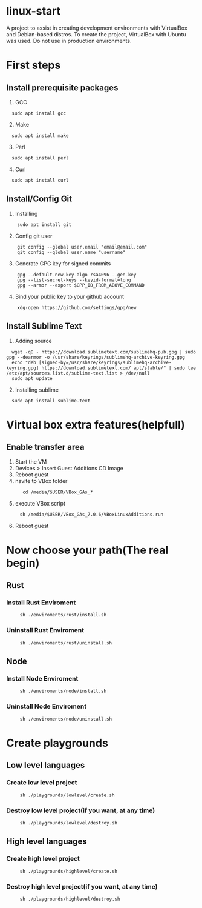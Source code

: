 # linux-start
A project to assist in creating development environments with VirtualBox and Debian-based distros. To create the project, VirtualBox with Ubuntu was used. Do not use in production environments.

# First steps
## Install prerequisite packages
  1. GCC 
```
  sudo apt install gcc
```
  2. Make
```
  sudo apt install make
```
  3. Perl
```
  sudo apt install perl
```
  4. Curl
```
  sudo apt install curl
```

## Install/Config Git
  1. Installing 
```
    sudo apt install git
```
  2. Config git user 
```
    git config --global user.email "email@email.com"
    git config --global user.name "username"
```
  3. Generate GPG key for signed commits
```
    gpg --default-new-key-algo rsa4096 --gen-key
    gpg --list-secret-keys --keyid-format=long
    gpg --armor --export $GPP_ID_FROM_ABOVE_COMMAND
```
  4. Bind your public key to your github account
```
    xdg-open https://github.com/settings/gpg/new
```

## Install Sublime Text
  1. Adding source 
```
  wget -qO - https://download.sublimetext.com/sublimehq-pub.gpg | sudo gpg --dearmor -o /usr/share/keyrings/sublimehq-archive-keyring.gpg
  echo "deb [signed-by=/usr/share/keyrings/sublimehq-archive-keyring.gpg] https://download.sublimetext.com/ apt/stable/" | sudo tee /etc/apt/sources.list.d/sublime-text.list > /dev/null
  sudo apt update
```
  2. Installing sublime
```
  sudo apt install sublime-text
```


# Virtual box extra features(helpfull)
## Enable transfer area
  1. Start the VM
  2. Devices > Insert Guest Additions CD Image
  3. Reboot guest
  4. navite to VBox folder
```
      cd /media/$USER/VBox_GAs_*
```
  5. execute VBox script
```
     sh /media/$USER/VBox_GAs_7.0.6/VBoxLinuxAdditions.run
```
  6. Reboot guest


# Now choose your path(The real begin)
## Rust
### Install Rust Enviroment
```
     sh ./enviroments/rust/install.sh
```
### Uninstall Rust Enviroment
```
     sh ./enviroments/rust/uninstall.sh
```

## Node
### Install Node Enviroment
```
     sh ./enviroments/node/install.sh
```
### Uninstall Node Enviroment
```
     sh ./enviroments/node/uninstall.sh
```


# Create playgrounds
## Low level languages
### Create low level project
```
     sh ./playgrounds/lowlevel/create.sh
```
### Destroy low level project(if you want, at any time)
```
     sh ./playgrounds/lowlevel/destroy.sh
```

## High level languages
### Create high level project
```
     sh ./playgrounds/highlevel/create.sh
```
### Destroy high level project(if you want, at any time)
```
     sh ./playgrounds/highlevel/destroy.sh
```